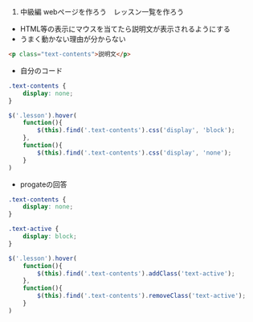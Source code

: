1. 中級編 webページを作ろう　レッスン一覧を作ろう
- HTML等の表示にマウスを当てたら説明文が表示されるようにする
- うまく動かない理由が分からない

```html
<p class="text-contents">説明文</p>
```
- 自分のコード
```css
.text-contents {
    display: none;
}
```
```javascript
$('.lesson').hover(
    function(){
        $(this).find('.text-contents').css('display', 'block');
    },
    function(){
        $(this).find('.text-contents').css('display', 'none');
    }
)
```
- progateの回答
```css
.text-contents {
    display: none;
}

.text-active {
    display: block;
}
```
```javascript
$('.lesson').hover(
    function(){
        $(this).find('.text-contents').addClass('text-active');
    },
    function(){
        $(this).find('.text-contents').removeClass('text-active');
    }
)
```
